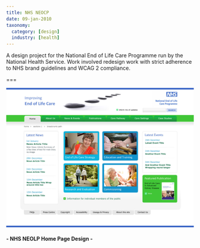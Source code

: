```yaml
---
title: NHS NEOCP
date: 09-jan-2010
taxonomy:
  category: [design]
  industry: [health]
---
```


A design project for the National End of Life Care Programme run by the National Health Service.  Work involved redesign work with strict adherence to NHS brand guidelines and WCAG 2 compliance. 

===

![](home-greens.jpg)
#### - NHS NEOLP Home Page Design -



